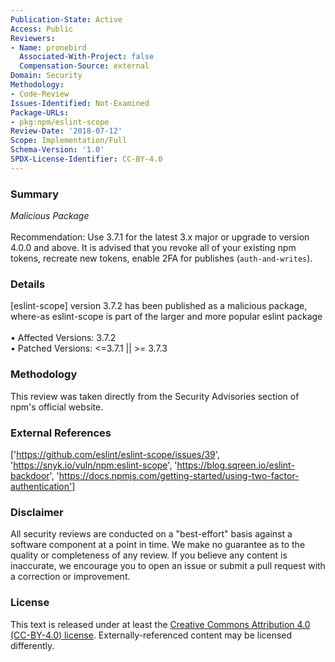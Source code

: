 ```yaml
---
Publication-State: Active
Access: Public
Reviewers:
- Name: pronebird
  Associated-With-Project: false
  Compensation-Source: external
Domain: Security
Methodology:
- Code-Review
Issues-Identified: Not-Examined
Package-URLs:
- pkg:npm/eslint-scope
Review-Date: '2018-07-12'
Scope: Implementation/Full
Schema-Version: '1.0'
SPDX-License-Identifier: CC-BY-4.0
---
```

### Summary
*Malicious Package*<br><br>Recommendation: Use 3.7.1 for the latest 3.x major or upgrade to version 4.0.0 and above. It is advised that you revoke all of your existing npm tokens, recreate new tokens, enable 2FA for publishes (`auth-and-writes`).
### Details
[eslint-scope] version 3.7.2 has been published as a malicious package, where-as eslint-scope is part of the larger and more popular eslint package
<br><br>• Affected Versions: 3.7.2
<br>• Patched Versions: <=3.7.1 || >= 3.7.3
### Methodology
This review was taken directly from the Security Advisories section of npm's official website.
### External References
['https://github.com/eslint/eslint-scope/issues/39', 'https://snyk.io/vuln/npm:eslint-scope', 'https://blog.sqreen.io/eslint-backdoor', 'https://docs.npmjs.com/getting-started/using-two-factor-authentication']
### Disclaimer
All security reviews are conducted on a "best-effort" basis against a software component at a point in time. We make no guarantee as to the quality or completeness of any review. If you believe any content is inaccurate, we encourage you to open an issue or submit a pull request with a correction or improvement.
### License
This text is released under at least the [Creative Commons Attribution 4.0 (CC-BY-4.0) license](https://creativecommons.org/licenses/by/4.0/legalcode.txt). Externally-referenced content may be licensed differently.
